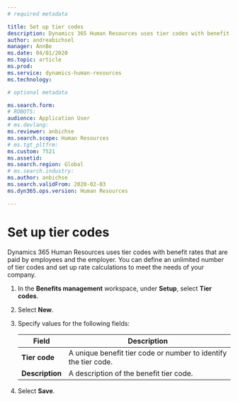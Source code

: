 ```yaml
---
# required metadata

title: Set up tier codes
description: Dynamics 365 Human Resources uses tier codes with benefit rates that are paid by employees and the employer. 
author: andreabichsel
manager: AnnBe
ms.date: 04/01/2020
ms.topic: article
ms.prod: 
ms.service: dynamics-human-resources
ms.technology: 

# optional metadata

ms.search.form: 
# ROBOTS: 
audience: Application User
# ms.devlang: 
ms.reviewer: anbichse
ms.search.scope: Human Resources
# ms.tgt_pltfrm: 
ms.custom: 7521
ms.assetid: 
ms.search.region: Global
# ms.search.industry: 
ms.author: anbichse
ms.search.validFrom: 2020-02-03
ms.dyn365.ops.version: Human Resources

---
```


# Set up tier codes

Dynamics 365 Human Resources uses tier codes with benefit rates that are paid by employees and the employer. You can define an unlimited number of tier codes and set up rate calculations to meet the needs of your company.

1. In the **Benefits management** workspace, under **Setup**, select **Tier codes**.

2. Select **New**.

3. Specify values for the following fields:

   | Field | Description |
   | --- | --- |
   | **Tier code** | A unique benefit tier code or number to identify the tier code. |
   | **Description** | A description of the benefit tier code. |

4. Select **Save**. 
